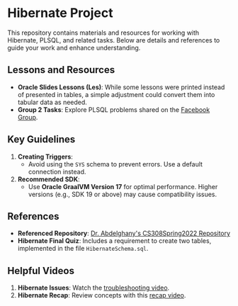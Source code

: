 # Hibernate Project

This repository contains materials and resources for working with Hibernate, PLSQL, and related tasks. Below are details and references to guide your work and enhance understanding.

## Lessons and Resources

- **Oracle Slides Lessons (Les)**: While some lessons were printed instead of presented in tables, a simple adjustment could convert them into tabular data as needed.
- **Group 2 Tasks**: Explore PLSQL problems shared on the [Facebook Group](https://web.facebook.com/groups/1129274145098618).

## Key Guidelines

1. **Creating Triggers**:
   - Avoid using the `SYS` schema to prevent errors. Use a default connection instead.
2. **Recommended SDK**:
   - Use **Oracle GraalVM Version 17** for optimal performance. Higher versions (e.g., SDK 19 or above) may cause compatibility issues.

## References

- **Referenced Repository**: [Dr. Abdelghany's CS308Spring2022 Repository](https://github.com/abdelghanycu/CS308Spring2022)
- **Hibernate Final Quiz**: Includes a requirement to create two tables, implemented in the file `HibernateSchema.sql`.

## Helpful Videos

1. **Hibernate Issues**: Watch the [troubleshooting video](https://drive.google.com/file/d/1xkIdPFiAOrsEnPIavQOpwcz0siVOHOD4/view).
2. **Hibernate Recap**: Review concepts with this [recap video](https://drive.google.com/file/d/1cuxpz5oGpa1iJUYyJE_Q-4Fy4bb8w_GF/view?usp=drive_link).
